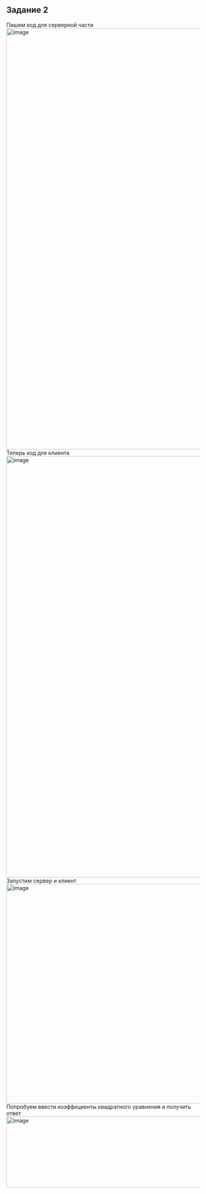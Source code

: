 ## Задание 2
Пишем код для серверной части
<img width="895" height="1100" alt="image" src="https://github.com/user-attachments/assets/25fdfaab-d5f8-4a65-95e4-915c989d72b3" />
Теперь код для клиента
<img width="895" height="1100" alt="image" src="https://github.com/user-attachments/assets/374bdbd6-db24-4482-b1dd-923bdd9f643d" />
Запустим сервер и клиент
<img width="881" height="573" alt="image" src="https://github.com/user-attachments/assets/61b3756f-ae73-49f8-a412-5ae748a80294" />
Попробуем ввести коэффициенты квадратного уравнения и получить ответ
<img width="974" height="186" alt="image" src="https://github.com/user-attachments/assets/29c4b9e0-46b6-4088-ba83-436ec685efdc" />

